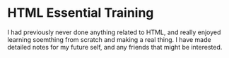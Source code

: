 # HTML Essential Training
I had previously never done anything related to HTML, and really enjoyed learning soemthing from scratch and making a real thing.
I have made detailed notes for my future self, and any friends that might be interested.

